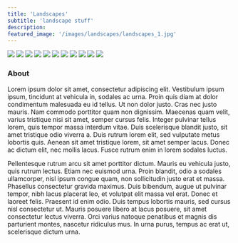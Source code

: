 ```yaml
---
title: 'Landscapes'
subtitle: 'landscape stuff'
description:
featured_image: '/images/landscapes/landscapes_1.jpg'
---
```


<div class="gallery" data-columns="1">
	<img src="../images/landscapes/landscapes_1.jpg">
  <img src="../images/landscapes/landscapes_2.jpg">
  <img src="../images/landscapes/landscapes_3.jpg">
  <img src="../images/landscapes/landscapes_4.jpg">
  <img src="../images/landscapes/landscapes_5.jpg">
  <img src="../images/landscapes/landscapes_6.jpg">
  <img src="../images/landscapes/landscapes_7.jpg">
  <img src="../images/landscapes/landscapes_8.jpg">
  <img src="../images/landscapes/landscapes_9.jpg">
	<img src="../images/landscapes/landscapes_10.jpg">
	<img src="../images/landscapes/landscapes_11.jpg">
</div>

### About

Lorem ipsum dolor sit amet, consectetur adipiscing elit. Vestibulum ipsum ipsum, tincidunt at vehicula in, sodales ac urna. Proin quis diam at dolor condimentum malesuada eu id tellus. Ut non dolor justo. Cras nec justo mauris. Nam commodo porttitor quam non dignissim. Maecenas quam velit, varius tristique nisi sit amet, semper cursus felis. Integer pulvinar tellus lorem, quis tempor massa interdum vitae. Duis scelerisque blandit justo, sit amet tristique odio viverra a. Duis rutrum lorem elit, sed vulputate metus lobortis quis. Aenean sit amet tristique lorem, sit amet semper lacus. Donec ac dictum elit, nec mollis lacus. Fusce rutrum enim in lorem sodales luctus.

Pellentesque rutrum arcu sit amet porttitor dictum. Mauris eu vehicula justo, quis rutrum lectus. Etiam nec euismod urna. Proin blandit, odio a sodales ullamcorper, nisl ipsum congue quam, non sollicitudin justo erat et massa. Phasellus consectetur gravida maximus. Duis bibendum, augue ut pulvinar tempor, nibh lacus placerat leo, et volutpat elit massa vel erat. Donec et laoreet felis. Praesent id enim odio. Duis tempus lobortis mauris, sed cursus nisl consectetur ut. Mauris posuere libero at lacus posuere, sit amet consectetur lectus viverra. Orci varius natoque penatibus et magnis dis parturient montes, nascetur ridiculus mus. In urna purus, tempus ac erat ut, scelerisque dictum urna.
